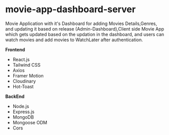 # movie-app-dashboard-server
Movie Application with it's Dashboard for adding Movies Details,Genres, and updating it based on release (Admin-Dashboard),Client side Movie App which gets updated based on the updation in the dashboard, and users can watch movies and add movies to WatchLater after authentication.


**Frontend**
- React.js
- Tailwind CSS
- Axios
- Framer Motion
- Cloudinary
- Hot-Toast
  
**BackEnd**
- Node.js
- Express.js
- MongoDB
- Mongoose ODM
- Cors

